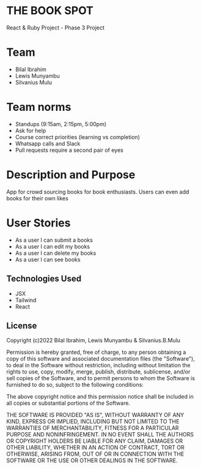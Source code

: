 # THE BOOK SPOT
React & Ruby Project - Phase 3 Project

# Team
* Bilal Ibrahim
* Lewis Munyambu
* Silvanius Mulu

# Team norms
* Standups (9:15am, 2:15pm, 5:00pm)
* Ask for help
* Course correct priorities (learning vs completion)
* Whatsapp calls and Slack
* Pull requests require a second pair of eyes

# Description and Purpose
App for crowd sourcing books for book enthusiasts. Users can even add books for their own likes

# User Stories
* As a user I can submit a books
* As a user I can edit my books
* As a user I can delete my books
* As a user I can see books

## Technologies Used
* JSX
* Tailwind
* React

## License

Copyright (c)2022 Bilal Ibrahim, Lewis Munyambu & Silvanius.B.Mulu

Permission is hereby granted, free of charge, to any person obtaining a copy of this software and associated documentation files (the "Software"), to deal in the Software without restriction, including without limitation the rights to use, copy, modify, merge, publish, distribute, sublicense, and/or sell copies of the Software, and to permit persons to whom the Software is furnished to do so, subject to the following conditions:

The above copyright notice and this permission notice shall be included in all copies or substantial portions of the Software.

THE SOFTWARE IS PROVIDED "AS IS", WITHOUT WARRANTY OF ANY KIND, EXPRESS OR IMPLIED, INCLUDING BUT NOT LIMITED TO THE WARRANTIES OF MERCHANTABILITY, FITNESS FOR A PARTICULAR PURPOSE AND NONINFRINGEMENT. IN NO EVENT SHALL THE AUTHORS OR COPYRIGHT HOLDERS BE LIABLE FOR ANY CLAIM, DAMAGES OR OTHER LIABILITY, WHETHER IN AN ACTION OF CONTRACT, TORT OR OTHERWISE, ARISING FROM, OUT OF OR IN CONNECTION WITH THE SOFTWARE OR THE USE OR OTHER DEALINGS IN THE SOFTWARE.

